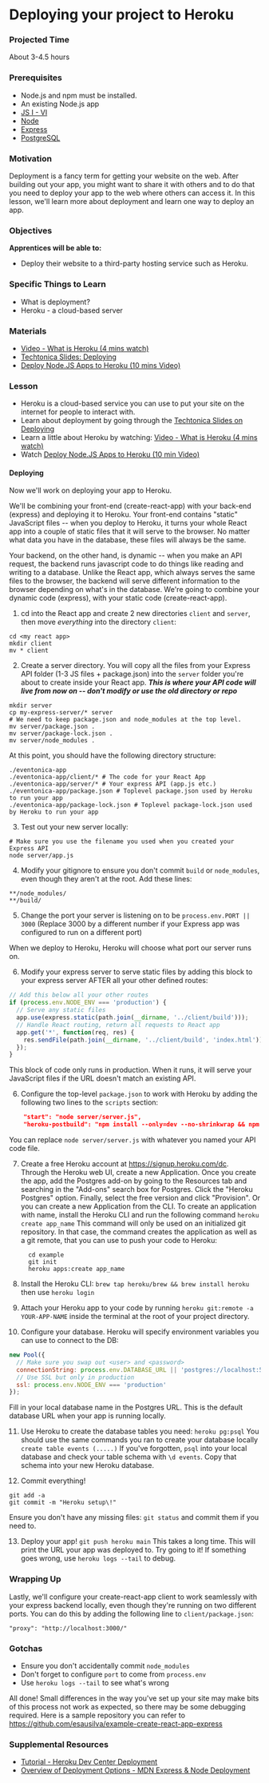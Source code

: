 # Deploying your project to Heroku

### Projected Time

About 3-4.5 hours

### Prerequisites

- Node.js and npm must be installed.
- An existing Node.js app
- [JS I - VI](../javascript)
- [Node](../node-js/node-js.md)
- [Express](../express-js/express.md)
- [PostgreSQL](../databases/installing-postgresql.md)

### Motivation

Deployment is a fancy term for getting your website on the web. After building out your app, you might want to share it with others and to do that you need to deploy your app to the web where others can access it. In this lesson, we'll learn more about deployment and learn one way to deploy an app.

### Objectives

**Apprentices will be able to:**

- Deploy their website to a third-party hosting service such as Heroku.

### Specific Things to Learn

- What is deployment?
- Heroku - a cloud-based server

### Materials

- [Video - What is Heroku (4 mins watch)](https://youtu.be/r5ZUQvl9BtE)
- [Techtonica Slides: Deploying](https://docs.google.com/presentation/d/1Enwhd9hl1fn1-afMXJ6xvkJm5SDJpHjfQoA7s2znHpw/edit?usp=sharing)
- [Deploy Node.JS Apps to Heroku (10 mins Video)](https://youtu.be/AZNFox2CvBk)

### Lesson

- Heroku is a cloud-based service you can use to put your site on the internet for people to interact with.
- Learn about deployment by going through the [Techtonica Slides on Deploying](https://docs.google.com/presentation/d/1Enwhd9hl1fn1-afMXJ6xvkJm5SDJpHjfQoA7s2znHpw/edit?usp=sharing)
- Learn a little about Heroku by watching: [Video - What is Heroku (4 mins watch)](https://youtu.be/r5ZUQvl9BtE)
- Watch [Deploy Node.JS Apps to Heroku (10 min Video)](https://youtu.be/AZNFox2CvBk)

#### Deploying

Now we'll work on deploying your app to Heroku.

We'll be combining your front-end (create-react-app) with your back-end (express) and deploying it to Heroku. Your front-end contains "static" JavaScript files -- when you deploy to Heroku, it turns your whole React app into a couple of static files that it will serve to the browser. No matter what data you have in the database, these files will always be the same.

Your backend, on the other hand, is dynamic -- when you make an API request, the backend runs javascript code to do things like reading and writing to a database. Unlike the React app, which always serves the same files to the browser, the backend will serve different information to the browser depending on what's in the database. We're going to combine your dynamic code (express), with your static code (create-react-app).

1. cd into the React app and create 2 new directories `client` and `server`, then move _everything_ into the directory `client`:

```
cd <my react app>
mkdir client
mv * client
```

2. Create a server directory. You will copy all the files from your Express API folder (1-3 JS files + package.json) into the `server` folder you're about to create inside your React app. _**This is where your API code will live from now on -- don't modify or use the old directory or repo**_

```
mkdir server
cp my-express-server/* server
# We need to keep package.json and node_modules at the top level.
mv server/package.json .
mv server/package-lock.json .
mv server/node_modules .
```

At this point, you should have the following directory structure:

```
./eventonica-app
./eventonica-app/client/* # The code for your React App
./eventonica-app/server/* # Your express API (app.js etc.)
./eventonica-app/package.json # Toplevel package.json used by Heroku to run your app
./eventonica-app/package-lock.json # Toplevel package-lock.json used by Heroku to run your app
```

3. Test out your new server locally:

```
# Make sure you use the filename you used when you created your Express API
node server/app.js
```

4. Modify your gitignore to ensure you don't commit `build` or `node_modules`, even though they aren't at the root. Add these lines:

```
**/node_modules/
**/build/
```

5. Change the port your server is listening on to be
   `process.env.PORT || 3000` (Replace 3000 by a different number if your Express app was configured to run on a different port)

When we deploy to Heroku, Heroku will choose what port our server runs on.

6. Modify your express server to serve static files by adding this block to your express server AFTER all your other defined routes:

```javascript
// Add this below all your other routes
if (process.env.NODE_ENV === 'production') {
  // Serve any static files
  app.use(express.static(path.join(__dirname, '../client/build')));
  // Handle React routing, return all requests to React app
  app.get('*', function(req, res) {
    res.sendFile(path.join(__dirname, '../client/build', 'index.html'));
  });
}
```

This block of code only runs in production. When it runs, it will serve your JavaScript files if the URL doesn't match an existing API.

6. Configure the top-level `package.json` to work with Heroku by adding the following two lines to the `scripts` section:

```json
    "start": "node server/server.js",
    "heroku-postbuild": "npm install --only=dev --no-shrinkwrap && npm run build"
```

You can replace `node server/server.js` with whatever you named your API code
file.

7.  Create a free Heroku account at https://signup.heroku.com/dc.  
    Through the Heroku web UI, create a new Application.
    Once you create the app, add the Postgres add-on by going to the Resources tab
    and searching in the "Add-ons" search box for Postgres.
    Click the "Heroku Postgres" option. Finally, select the free version and click "Provision".
    Or you can create a new Application from the CLI. To create an application with name, install the Heroku CLI and run the following command
    ```heroku create app_name```
    This command will only be used on an initialized git repository. In that case, the command creates the application as well as a git remote, that you can use to push your code to Heroku:
    ```mkdir example
      cd example
      git init
      heroku apps:create app_name

8.  Install the Heroku CLI: `brew tap heroku/brew && brew install heroku` then use `heroku login`

9.  Attach your Heroku app to your code by running `heroku git:remote -a YOUR-APP-NAME`
    inside the terminal at the root of your project directory.

10. Configure your database. Heroku will specify environment variables you can use to connect to the DB:

```javascript
new Pool({
  // Make sure you swap out <user> and <password>
  connectionString: process.env.DATABASE_URL || 'postgres://localhost:5432/<database_name>'
  // Use SSL but only in production
  ssl: process.env.NODE_ENV === 'production'
});
```

Fill in your local database name in the Postgres URL. This is the default
database URL when your app is running locally.

11. Use Heroku to create the database tables you need:
    `heroku pg:psql`
    You should use the same commands you ran to create your database locally
    `create table events (.....)`
    If you've forgotten, `psql` into your local database and check your table schema
    with `\d events`. Copy that schema into your new Heroku database.

12. Commit everything!

```
git add -a
git commit -m "Heroku setup\!"
```

Ensure you don't have any missing files: `git status` and commit them if you need to.

13. Deploy your app!
    `git push heroku main`
    This takes a long time.
    This will print the URL your app was deployed to. Try going to it! If something goes wrong, use `heroku logs --tail` to debug.

### Wrapping Up

Lastly, we'll configure your create-react-app client to work seamlessly with your express backend locally, even though they're running on two different ports. You can do this by adding the following line to `client/package.json`:

```
"proxy": "http://localhost:3000/"
```

### Gotchas

- Ensure you don't accidentally commit `node_modules`
- Don't forget to configure `port` to come from `process.env`
- Use `heroku logs --tail` to see what's wrong

All done! Small differences in the way you've set up your site may make bits of this process not work as expected, so there may be some debugging required. Here is a sample repository you can refer to https://github.com/esausilva/example-create-react-app-express

### Supplemental Resources

- [Tutorial - Heroku Dev Center Deployment](https://devcenter.heroku.com/articles/deploying-nodejs)
- [Overview of Deployment Options - MDN Express & Node Deployment](https://developer.mozilla.org/en-US/docs/Learn/Server-side/Express_Nodejs/deployment)
